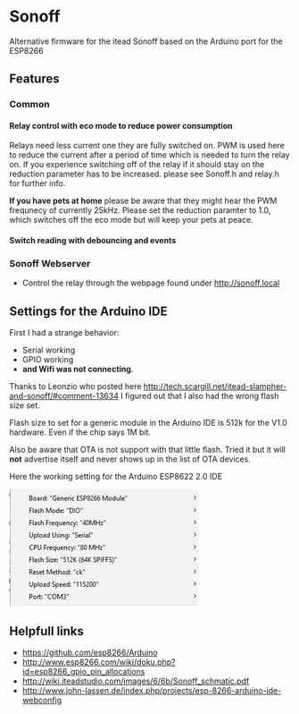 # Sonoff
Alternative firmware for the itead Sonoff based on the Arduino port for the ESP8266

## Features
### Common
#### Relay control with eco mode to reduce power consumption
Relays need less current one they are fully switched on. PWM is used here to reduce the current after a period of time which is needed to turn the relay on. If you experience switching off of the relay if it should stay on the reduction parameter has to be increased. please see Sonoff.h and relay.h for further info.

**If you have pets at home** please be aware that they might hear the PWM frequnecy of currently 25kHz. Please set the reduction paramter to 1.0, which switches off the eco mode but will keep your pets at peace. 
#### Switch reading with debouncing and events
### Sonoff Webserver
* Control the relay through the webpage found under http://sonoff.local

## Settings for the Arduino IDE

First I had a strange behavior:
* Serial working 
* GPIO working
* **and Wifi was not connecting**.

Thanks to Leonzio who posted here http://tech.scargill.net/itead-slampher-and-sonoff/#comment-13634 I figured out that I also had the wrong flash size set. 

Flash size to set for a generic module in the Arduino IDE is 512k for the V1.0 hardware. Even if the chip says 1M bit.

Also be aware that OTA is not support with that little flash. Tried it but it will **not** advertise itself and never shows up in the list of OTA devices.

Here the working setting for the Arduino ESP8622 2.0 IDE

![Board settings](BoardSettings.png)

## Helpfull links
* https://github.com/esp8266/Arduino
* http://www.esp8266.com/wiki/doku.php?id=esp8266_gpio_pin_allocations
* http://wiki.iteadstudio.com/images/6/6b/Sonoff_schmatic.pdf
* http://www.john-lassen.de/index.php/projects/esp-8266-arduino-ide-webconfig
